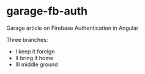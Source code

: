 # garage-fb-auth
Garage article on Firebase Authentication in Angular

Three branches:
- I keep it foreign
- II bring it home
- III middle ground